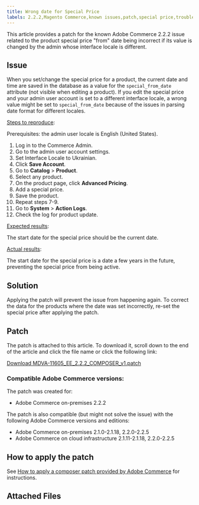 ```yaml
---
title: Wrong date for Special Price
labels: 2.2.2,Magento Commerce,known issues,patch,special price,troubleshooting,Adobe Commerce,on-premises,cloud infrastructure
---
```


This article provides a patch for the known Adobe Commerce 2.2.2 issue related to the product special price "from" date being incorrect if its value is changed by the admin whose interface locale is different.

## Issue

When you set/change the special price for a product, the current date and time are saved in the database as a value for the `special_from_date` attribute (not visible when editing a product). If you edit the special price and your admin user account is set to a different interface locale, a wrong value might be set to `special_from_date` because of the issues in parsing date format for different locales.

 <ins>Steps to reproduce</ins>:

Prerequisites: the admin user locale is English (United States).

1. Log in to the Commerce Admin.
1. Go to the admin user account settings.
1. Set Interface Locale to Ukrainian.
1. Click **Save Account**.
1. Go to **Catalog** > **Product**.
1. Select any product.
1. On the product page, click **Advanced Pricing**.
1. Add a special price.
1. Save the product.
1. Repeat steps 7-9.
1. Go to **System** > **Action Logs**.
1. Check the log for product update.

 <ins>Expected results</ins>:

 The start date for the special price should be the current date.

 <ins>Actual results</ins>:

 The start date for the special price is a date a few years in the future, preventing the special price from being active.

## Solution

Applying the patch will prevent the issue from happening again. To correct the data for the products where the date was set incorrectly, re-set the special price after applying the patch.

## Patch

The patch is attached to this article. To download it, scroll down to the end of the article and click the file name or click the following link:

 [Download MDVA-11605\_EE\_2.2.2\_COMPOSER\_v1.patch](assets/MDVA-11605_EE_2.2.2_COMPOSER_v1.patch.zip)

### Compatible Adobe Commerce versions:

The patch was created for:

* Adobe Commerce on-premises 2.2.2

The patch is also compatible (but might not solve the issue) with the following Adobe Commerce versions and editions:

* Adobe Commerce on-premises 2.1.0-2.1.18, 2.2.0-2.2.5
* Adobe Commerce on cloud infrastructure 2.1.11-2.1.18, 2.2.0-2.2.5

## How to apply the patch

See [How to apply a composer patch provided by Adobe Commerce](https://support.magento.com/hc/en-us/articles/360028367731) for instructions.

## Attached Files
